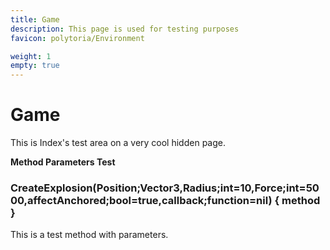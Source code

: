 ```yaml
---
title: Game
description: This page is used for testing purposes
favicon: polytoria/Environment

weight: 1
empty: true
---
```


# Game

This is Index's test area on a very cool hidden page.

**Method Parameters Test**

### CreateExplosion(Position;Vector3,Radius;int=10,Force;int=5000,affectAnchored;bool=true,callback;function=nil) { method }

This is a test method with parameters.
